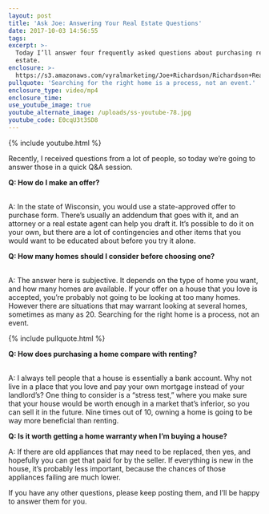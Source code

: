 ```yaml
---
layout: post
title: 'Ask Joe: Answering Your Real Estate Questions'
date: 2017-10-03 14:56:55
tags:
excerpt: >-
  Today I’ll answer four frequently asked questions about purchasing real
  estate.
enclosure: >-
  https://s3.amazonaws.com/vyralmarketing/Joe+Richardson/Richardson+Real+Estate-+Ask+Joe-+Answering+Your+Real+Estate+Questions.mp4
pullquote: 'Searching for the right home is a process, not an event.'
enclosure_type: video/mp4
enclosure_time:
use_youtube_image: true
youtube_alternate_image: /uploads/ss-youtube-78.jpg
youtube_code: E0cqU3t3SD8
---
```



{% include youtube.html %}

Recently, I received questions from a lot of people, so today we’re going to answer those in a quick Q&A session.

**Q: How do I make an offer?**

<br>A: In the state of Wisconsin, you would use a state-approved offer to purchase form. There’s usually an addendum that goes with it, and an attorney or a real estate agent can help you draft it. It’s possible to do it on your own, but there are a lot of contingencies and other items that you would want to be educated about before you try it alone.

**Q: How many homes should I consider before choosing one?**

<br>A: The answer here is subjective. It depends on the type of home you want, and how many homes are available. If your offer on a house that you love is accepted, you’re probably not going to be looking at too many homes. However there are situations that may warrant looking at several homes, sometimes as many as 20. Searching for the right home is a process, not an event.

{% include pullquote.html %}

**Q: How does purchasing a home compare with renting?**

<br>A: I always tell people that a house is essentially a bank account. Why not live in a place that you love and pay your own mortgage instead of your landlord’s? One thing to consider is a “stress test,” where you make sure that your house would be worth enough in a market that’s inferior, so you can sell it in the future. Nine times out of 10, owning a home is going to be way more beneficial than renting.

**Q: Is it worth getting a home warranty when I’m buying a house?**

A: If there are old appliances that may need to be replaced, then yes, and hopefully you can get that paid for by the seller. If everything is new in the house, it’s probably less important, because the chances of those appliances failing are much lower.

If you have any other questions, please keep posting them, and I’ll be happy to answer them for you.